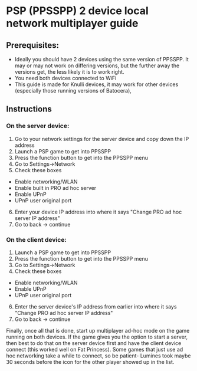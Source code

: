 # PSP (PPSSPP) 2 device local network multiplayer guide

## Prerequisites:

* Ideally you should have 2 devices using the same version of PPSSPP. It may or may not work on differing versions, but the further away the versions get, the less likely it is to work right.
* You need both devices connected to WiFi
* This guide is made for Knulli devices, it may work for other devices (especially those running versions of Batocera),

## Instructions

### On the server device:

1) Go to your network settings for the server device and copy down the IP address
2) Launch a PSP game to get into PPSSPP
3) Press the function button to get into the PPSSPP menu
4) Go to Settings->Network
5) Check these boxes
* Enable networking/WLAN
* Enable built in PRO ad hoc server
* Enable UPnP
* UPnP user original port
6) Enter your device IP address into where it says "Change PRO ad hoc server IP address"
7) Go to back -> continue

### On the client device:
1) Launch a PSP game to get into PPSSPP
2) Press the function button to get into the PPSSPP menu
3) Go to Settings->Network
4) Check these boxes
* Enable networking/WLAN
* Enable UPnP
* UPnP user original port
6) Enter the server device's IP address from earlier into where it says "Change PRO ad hoc server IP address"
7) Go to back -> continue

Finally, once all that is done, start up multiplayer ad-hoc mode on the game running on both devices. If the game gives you the option to start a server, then best to do that on the server device first and have the client device connect (this worked well on Fat Princess). Some games that just use ad hoc networking take a while to connect, so be patient- Lumines took maybe 30 seconds before the icon for the other player showed up in the list.

